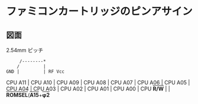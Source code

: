 # ファミコンカートリッジのピンアサイン

## 図面

2.54mm ピッチ


         /--------*
        /         |
    GND |         | RF Vcc
CPU A11 |
CPU A10 |
CPU A09 |
CPU A08 |
CPU A07 |
CPU A06 |
CPU A05 |
CPU A04 |
CPU A03 |
CPU A02 |
CPU A01 |
CPU A00 |
CPU <strong style="text-decoration: overline;">R/W</strong>    |     | <strong style="text-decoration: overline;">ROMSEL</strong>(<strong style="text-decoration: overline;">A15</strong>+<strong style="text-decoration: overline;">φ2</strong>